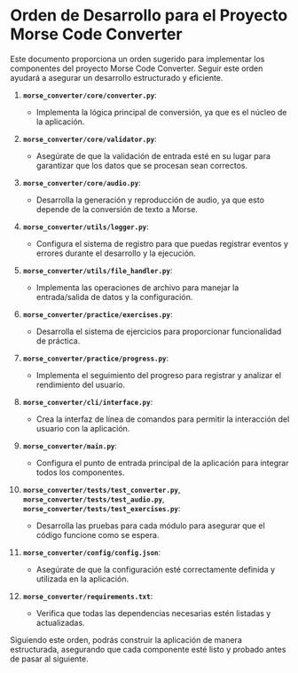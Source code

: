 # Orden de Desarrollo para el Proyecto Morse Code Converter

Este documento proporciona un orden sugerido para implementar los componentes del proyecto Morse Code Converter. Seguir este orden ayudará a asegurar un desarrollo estructurado y eficiente.

1. **`morse_converter/core/converter.py`**: 
   - Implementa la lógica principal de conversión, ya que es el núcleo de la aplicación.

2. **`morse_converter/core/validator.py`**: 
   - Asegúrate de que la validación de entrada esté en su lugar para garantizar que los datos que se procesan sean correctos.

3. **`morse_converter/core/audio.py`**: 
   - Desarrolla la generación y reproducción de audio, ya que esto depende de la conversión de texto a Morse.

4. **`morse_converter/utils/logger.py`**: 
   - Configura el sistema de registro para que puedas registrar eventos y errores durante el desarrollo y la ejecución.

5. **`morse_converter/utils/file_handler.py`**: 
   - Implementa las operaciones de archivo para manejar la entrada/salida de datos y la configuración.

6. **`morse_converter/practice/exercises.py`**: 
   - Desarrolla el sistema de ejercicios para proporcionar funcionalidad de práctica.

7. **`morse_converter/practice/progress.py`**: 
   - Implementa el seguimiento del progreso para registrar y analizar el rendimiento del usuario.

8. **`morse_converter/cli/interface.py`**: 
   - Crea la interfaz de línea de comandos para permitir la interacción del usuario con la aplicación.

9. **`morse_converter/main.py`**: 
   - Configura el punto de entrada principal de la aplicación para integrar todos los componentes.

10. **`morse_converter/tests/test_converter.py`**, **`morse_converter/tests/test_audio.py`**, **`morse_converter/tests/test_exercises.py`**: 
    - Desarrolla las pruebas para cada módulo para asegurar que el código funcione como se espera.

11. **`morse_converter/config/config.json`**: 
    - Asegúrate de que la configuración esté correctamente definida y utilizada en la aplicación.

12. **`morse_converter/requirements.txt`**: 
    - Verifica que todas las dependencias necesarias estén listadas y actualizadas.

Siguiendo este orden, podrás construir la aplicación de manera estructurada, asegurando que cada componente esté listo y probado antes de pasar al siguiente.
